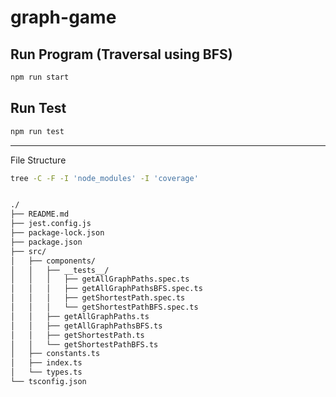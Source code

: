# graph-game

## Run Program (Traversal using BFS)

```bash
npm run start
```

## Run Test

```bash
npm run test
```

---

File Structure

```bash
tree -C -F -I 'node_modules' -I 'coverage'
```
```bash

./
├── README.md
├── jest.config.js
├── package-lock.json
├── package.json
├── src/
│   ├── components/
│   │   ├── __tests__/
│   │   │   ├── getAllGraphPaths.spec.ts
│   │   │   ├── getAllGraphPathsBFS.spec.ts
│   │   │   ├── getShortestPath.spec.ts
│   │   │   └── getShortestPathBFS.spec.ts
│   │   ├── getAllGraphPaths.ts
│   │   ├── getAllGraphPathsBFS.ts
│   │   ├── getShortestPath.ts
│   │   └── getShortestPathBFS.ts
│   ├── constants.ts
│   ├── index.ts
│   └── types.ts
└── tsconfig.json
```
